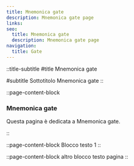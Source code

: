 ```yaml
---
title: Mnemonica gate
description: Mnemonica gate page
links:
seo:
  title: Mnemonica gate
  description: Mnemonica gate page
navigation:
  title: Gate
---
```


::title-subtitle
#title 
Mnemonica gate

#subtitle
Sottotitolo Mnemonica gate
::

::page-content-block
### Mnemonica gate

Questa pagina è dedicata a Mnemonica gate.

::

::page-content-block
Blocco testo 1
::

::page-content-block
altro blocco testo pagina
::